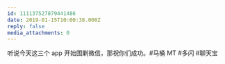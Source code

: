 ```yaml
---
id: 111137527879441486
date: 2019-01-15T10:00:38.000Z
reply: false
media_attachments: 0
---
```


听说今天这三个 app 开始围剿微信，那祝你们成功。#马桶 MT #多闪 #聊天宝 

